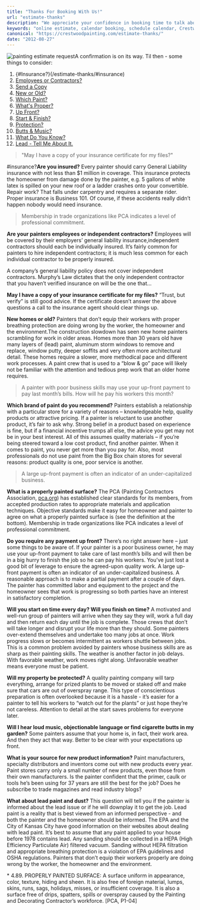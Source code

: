 ```yaml
---
title: "Thanks For Booking With Us!"
url: "estimate-thanks"
description: "We appreciate your confidence in booking time to talk about your painting project. We'll arrive promptly, ready to answer your questions."
keywords: "online estimate, calendar booking, schedule calendar, Crestwood Painting"
canonical: "https://crestwoodpainting.com/estimate-thanks/"
date: "2012-08-27"
---
```


![painting estimate request](/images/Thank-You-2-e1514038961814.jpg)A confirmation is on its way. Til then - some things to consider:

1. {#Insurance?}(/estimate-thanks/#insurance)
2. [Employees or Contractors?](/estimate-thanks/#employees)
3. [Send a Copy](/estimate-thanks/#prove)
4. [New or Old?](/estimate-thanks/#neworold)
5. [Which Paint?](/estimate-thanks/#whichpaint)
6. [What's Proper?](/estimate-thanks/#proper)
7. [Up Front?](/estimate-thanks/#upfront)
8. [Start & Finish?](/estimate-thanks/#start)
9. [Protection?](/estimate-thanks/#protection)
10. [Butts & Music?](/estimate-thanks/#butts)
11. [What Do You Know?](/estimate-thanks/#know)
12. [Lead - Tell Me About It.](/estimate-thanks/#lead)

> "May I have a copy of your insurance certificate for my files?"

#insurance?**Are you insured?** Every painter should carry General Liability insurance with not less than $1 million in coverage. This insurance protects the homeowner from damage done by the painter, e.g. 5 gallons of white latex is spilled on your new roof or a ladder crashes onto your convertible. Repair work? That falls under carpentry and requires a separate rider. Proper insurance is Business 101. Of course, if these accidents really didn’t happen nobody would need insurance.

> Membership in trade organizations like PCA indicates a level of professional commitment.

**Are your painters employees or independent contractors?** Employees will be covered by their employers’ general liability insurance,independent contractors should each be individually insured. It’s fairly common for painters to hire independent contractors; it is much less common for each individual contractor to be properly insured.

A company’s general liability policy does not cover independent contractors. Murphy’s Law dictates that the only independent contractor that you haven’t verified insurance on will be the one that…

**May I have a copy of your insurance certificate for my files?** “Trust, but verify” is still good advice. If the certificate doesn’t answer the above questions a call to the insurance agent should clear things up.

**New homes or old?** Painters that don’t equip their workers with proper breathing protection are doing wrong by the worker, the homeowner and the environment.The construction slowdown has seen new home painters scrambling for work in older areas. Homes more than 30 years old have many layers of (lead) paint, aluminum storm windows to remove and replace, window putty, deeper soffits and very often more architectural detail. These homes require a slower, more methodical pace and different work processes. A paint crew that is used to a “blow & go” pace will likely not be familiar with the attention and tedious prep work that an older home requires.

> A painter with poor business skills may use your up-front payment to pay last month’s bills. How will he pay his workers this month?

**Which brand of paint do you recommend?** Painters establish a relationship with a particular store for a variety of reasons – knowledgeable help, quality products or attractive pricing. If a painter is reluctant to use another product, it’s fair to ask why. Strong belief in a product based on experience is fine, but if a financial incentive trumps all else, the advice you get may not be in your best interest. All of this assumes quality materials – if you’re being steered toward a low cost product, find another painter. When it comes to paint, you never get more than you pay for. Also, most professionals do not use paint from the Big Box chain stores for several reasons: product quality is one, poor service is another.

> A large up-front payment is often an indicator of an under-capitalized business.

**What is a properly painted surface?** The PCA (Painting Contractors Association, [pca.org](https://pcapainted.org)) has established clear standards for its members, from accepted production rates to appropriate materials and application techniques. Objective standards make it easy for homeowner and painter to agree on what a properly painted surface is (see the definition at the bottom). Membership in trade organizations like PCA indicates a level of professional commitment.

**Do you require any payment up front?** There’s no right answer here – just some things to be aware of. If your painter is a poor business owner, he may use your up-front payment to take care of last month’s bills and will then be in a big hurry to finish the job so he can pay his workers. You’ve just lost a good bit of leverage to ensure the agreed-upon quality work. A large up-front payment is often an indicator of an under-capitalized business. A reasonable approach is to make a partial payment after a couple of days. The painter has committed labor and equipment to the project and the homeowner sees that work is progressing so both parties have an interest in satisfactory completion.

**Will you start on time every day? Will you finish on time?** A motivated and well-run group of painters will arrive when they say they will, work a full day and then return each day until the job is complete. Those crews that don’t will take longer and disrupt your life more than they should. Some painters over-extend themselves and undertake too many jobs at once. Work progress slows or becomes intermittent as workers shuttle between jobs. This is a common problem avoided by painters whose business skills are as sharp as their painting skills. The weather is another factor in job delays. With favorable weather, work moves right along. Unfavorable weather means everyone must be patient.

**Will my property be protected?** A quality painting company will tarp everything, arrange for prized plants to be moved or staked off and make sure that cars are out of overspray range. This type of conscientious preparation is often overlooked because it is a hassle - it’s easier for a painter to tell his workers to “watch out for the plants” or just hope they’re not careless. Attention to detail at the start saves problems for everyone later.

**Will I hear loud music, objectionable language or find cigarette butts in my garden?** Some painters assume that your home is, in fact, their work area. And then they act that way. Better to be clear with your expectations up front.

**What is your source for new product information?** Paint manufacturers, specialty distributors and inventors come out with new products every year. Paint stores carry only a small number of new products, even those from their own manufacturers. Is the painter confident that the primer, caulk or tools he’s been using for 37 years are still the best for the job? Does he subscribe to trade magazines and read industry blogs?

**What about lead paint and dust?** This question will tell you if the painter is informed about the lead issue or if he will downplay it to get the job. Lead paint is a reality that is best viewed from an informed perspective - and both the painter and the homeowner should be informed. The EPA and the City of Kansas City have good information on their websites about dealing with lead paint. It’s best to assume that any paint applied to your house before 1978 contains lead. Any sanding should be collected in a HEPA (High Efficiency Particulate Air) filtered vacuum. Sanding without HEPA filtration and appropriate breathing protection is a violation of EPA guidelines and OSHA regulations. Painters that don’t equip their workers properly are doing wrong by the worker, the homeowner and the environment.

\* 4.89. PROPERLY PAINTED SURFACE: A surface uniform in appearance, color, texture, hiding and sheen. It is also free of foreign material, lumps, skins, runs, sags, holidays, misses, or insufficient coverage. It is also a surface free of drips, spatters, spills or overspray caused by the Painting and Decorating Contractor’s workforce. \[PCA, P1-04\]
